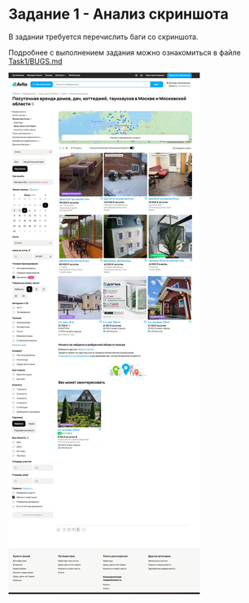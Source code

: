 

# Задание 1 - Анализ скриншота
В задании требуется перечислить баги со скриншота.

Подробнее с выполнением задания можно ознакомиться в файле [Task1/BUGS.md](Task1/BUGS.md)

![Avito Search Results](avito_screenshot_task_one.jpg)
